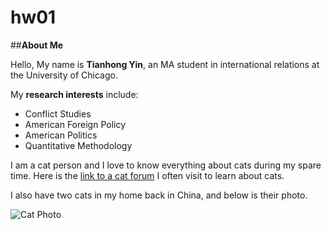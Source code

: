 # hw01

##**About Me**

Hello, My name is **Tianhong Yin**, an MA student in international relations at the University of Chicago.

My **research interests** include:
* Conflict Studies
* American Foreign Policy
* American Politics
* Quantitative Methodology

I am a cat person and I love to know everything about cats during my spare time. Here is the [link to a cat forum](http://thecatsite.com) I often visit to learn about cats.

I also have two cats in my home back in China, and below is their photo.

![Cat Photo](https://scontent-xsp1-2.xx.fbcdn.net/v/t1.0-9/92608591_228099475076501_1090134855175372800_n.jpg?_nc_cat=104&_nc_sid=110474&_nc_ohc=Mk8JVjPa3xoAX8DBPDu&_nc_ht=scontent-xsp1-2.xx&oh=d252350ea2fe8cfcfd2cefaf4f1956f0&oe=5EB8BA0A)